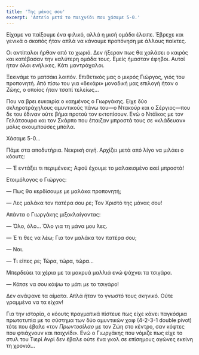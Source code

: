```yaml
---
title: 'Της μάνας σου'
excerpt: 'Αστείο μετά το παιχνίδι που χάσαμε 5-0.'
---
```


Είχαμε να παίξουμε ένα φιλικό, αλλά η μισή ομάδα έλειπε.  Έβρεχε και
γενικά ο σκοπός ήταν απλά να κάνουμε προπόνηση με άλλους παίκτες.

Οι αντίπαλοι ήρθαν από το χωριό.  Δεν ήξεραν πως θα χαλάσει ο καιρός και
κατέβασαν την καλύτερη ομάδα τους.  Εμείς ήμασταν έφηβοι.  Αυτοί ήταν
όλοι ενήλικες.  Κάτι μαντράχαλοι.

Ξεκινάμε το ματσάκι λοιπόν.  Επιθετικός μας ο μικρός Γιώργος, γιός του
προπονητή.  Από πίσω του για «δεκάρι» μοναδική μας επιλογή ήταν ο Ζώης,
ο οποίος ήταν τσαπί τελείως…

Που να βρει ευκαιρία ο καημένος ο Γιωργάκης.  Είχε δύο σκληροτράχηλους
αμυντικούς πάνω του—ο Ντακούρ και ο Σέργιος—που δε του έδιναν ούτε βήμα
προτού τον εκτοπίσουν.  Ενώ ο Ντάϊκος με τον Γελάτσουρα και τον Σκάρπο
που έπαιζαν μπροστά τους σε «κλάδευαν» μόλις ακουμπούσες μπάλα.

Χάσαμε 5-0…

Πάμε στα αποδυτήρια.  Νεκρική σιγή.  Αρχίζει μετά από λίγο να μιλάει ο
κόουτς:

— Έ εντάξει τι περιμένεις; Αφού έχουμε το μαλακισμένο εκεί μπροστά!

Ετοιμόλογος ο Γιώργος:

— Πως θα κερδίσουμε με μαλάκα προπονητή;

— Λες μαλάκα τον πατέρα σου ρε;  Τον Χριστό της μάνας σου!

Απάντα ο Γιωργάκης μιξοκλαίγοντας:

— Όλο, όλο… Όλο για τη μάνα μου λες.

— Έ τι θες να λέω; Για τον μαλάκα τον πατέρα σου;

— Ναι.

— Τι είπες ρε; Τώρα, τώρα, τώρα…

Μπερδεύει τα χέρια με τα μακρυά μαλλιά ενώ ψάχνει τα τσιγάρα.

— Κάτσε να σου κάψω το μάτι με το τσιγάρο!

Δεν ανάψανε τα αίματα.  Απλά ήταν το γνωστό τους σκηνικό.  Ούτε γραμμένα
να τα είχαν!

Για την ιστορία, ο κόουτς πραγματικά πίστευε πως είχε κάνει παγκόσμια
πρωτοτυπία με το σύστημα των δύο αμυντικών χαφ (4-2-3-1 double pivot)
τότε που έβαλε «τον _Πρωντοσίλαο_ με τον Ζώη στο κέντρο, σαν κόφτες που
φτιάχνουν και παιχνίδι».  Ενώ ο Γιωργάκης που νόμιζε πως είχε το στυλ
του Τιερί Ανρί δεν έβαλε ούτε ένα γκολ σε επίσημους αγώνες εκείνη τη
χρονιά…
